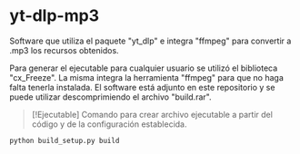 # yt-dlp-mp3

Software que utiliza el paquete "yt_dlp" e integra "ffmpeg" para convertir a .mp3 los recursos obtenidos.

Para generar el ejecutable para cualquier usuario se utilizó el biblioteca "cx_Freeze". La misma integra la herramienta "ffmpeg" para que no haga falta tenerla instalada. El software está adjunto en este repositorio y se puede utilizar descomprimiendo el archivo "build.rar".


> [!Ejecutable]
> Comando para crear archivo ejecutable a partir del código y de la configuración establecida.

```
python build_setup.py build
```